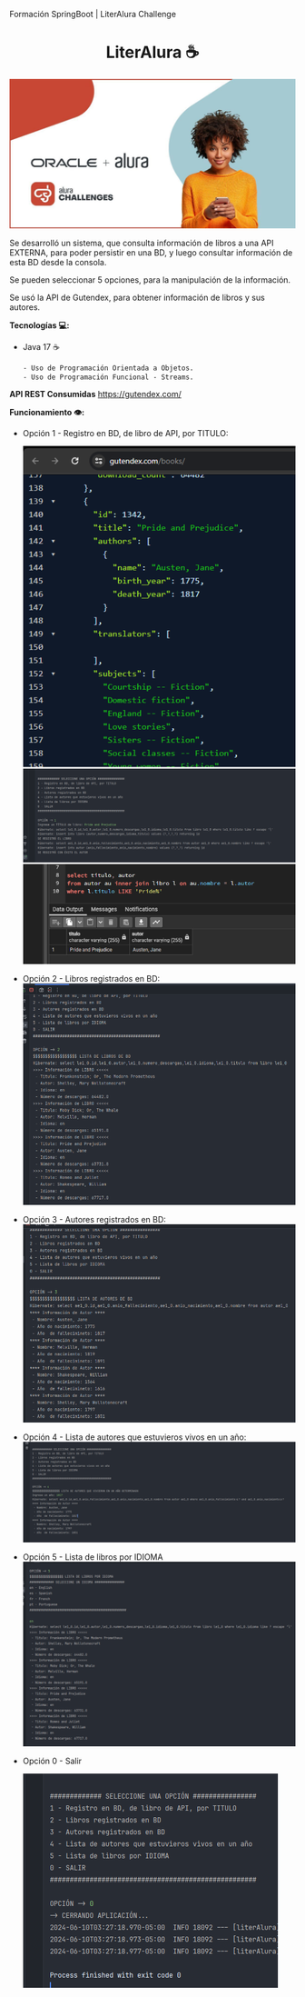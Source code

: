 Formación SpringBoot | LiterAlura Challenge

<h1 align="center">LiterAlura ☕</h1>

![Challenge Oracle Next Education + Alura Banner](https://raw.githubusercontent.com/4ndersiTo/literAlura/main/img_readme/portada_alura.jpg)

Se desarrolló un sistema, que consulta información de libros a una API EXTERNA, para poder persistir en una BD, y luego consultar información de esta BD desde la consola.

Se pueden seleccionar 5 opciones, para la manipulación de la información.

Se usó la API de Gutendex, para obtener información de libros y sus autores.

**Tecnologías 💻:**

   - Java 17 ☕

         - Uso de Programación Orientada a Objetos.
         - Uso de Programación Funcional - Streams.
		 
  
**API REST Consumidas**
https://gutendex.com/


**Funcionamiento 👁️:**
   - Opción 1 - Registro en BD, de libro de API, por TITULO:

        ![Paso 1a](https://raw.githubusercontent.com/4ndersiTo/literAlura/main/img_readme/img_api.PNG)
	![Paso 1b](https://raw.githubusercontent.com/4ndersiTo/literAlura/main/img_readme/opcion%201.PNG)
	![Paso 1c](https://github.com/4ndersiTo/literAlura/blob/main/img_readme/opcion%201%20BD.PNG?raw=true)
 
   - Opción 2 - Libros registrados en BD:
	![Paso 2](https://github.com/4ndersiTo/literAlura/blob/main/img_readme/opcion%202.PNG?raw=true)
	
   - Opción 3 - Autores registrados en BD:
    	![Paso 3](https://github.com/4ndersiTo/literAlura/blob/main/img_readme/opcion%203.PNG?raw=true)

   - Opción 4 - Lista de autores que estuvieros vivos en un año:
     	![Paso 4](https://github.com/4ndersiTo/literAlura/blob/main/img_readme/opcion%204.PNG?raw=true)
	
   - Opción 5 - Lista de libros por IDIOMA
    	![Paso 5](https://github.com/4ndersiTo/literAlura/blob/main/img_readme/opcion%205.PNG?raw=true)

   - Opción 0 - Salir
     
    	![Paso 6](https://github.com/4ndersiTo/literAlura/blob/main/img_readme/opcion%200.PNG?raw=true)




